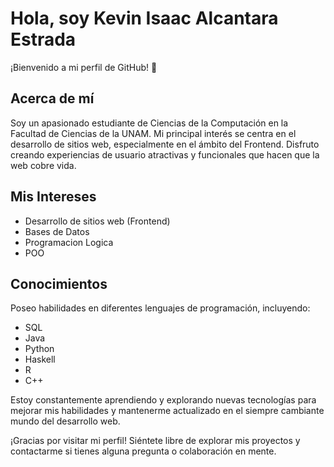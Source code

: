 # Hola, soy Kevin Isaac Alcantara Estrada

¡Bienvenido a mi perfil de GitHub! 👋

## Acerca de mí
Soy un apasionado estudiante de Ciencias de la Computación en la Facultad de Ciencias de la UNAM. Mi principal interés se centra en el desarrollo de sitios web, especialmente en el ámbito del Frontend. Disfruto creando experiencias de usuario atractivas y funcionales que hacen que la web cobre vida.

## Mis Intereses
- Desarrollo de sitios web (Frontend)
- Bases de Datos
- Programacion Logica
- POO

## Conocimientos
Poseo habilidades en diferentes lenguajes de programación, incluyendo:
- SQL
- Java
- Python
- Haskell
- R
- C++

Estoy constantemente aprendiendo y explorando nuevas tecnologías para mejorar mis habilidades y mantenerme actualizado en el siempre cambiante mundo del desarrollo web.

¡Gracias por visitar mi perfil! Siéntete libre de explorar mis proyectos y contactarme si tienes alguna pregunta o colaboración en mente.

<!--
**IsaacAE/IsaacAE** is a ✨ _special_ ✨ repository because its `README.md` (this file) appears on your GitHub profile.

Here are some ideas to get you started:

- 🔭 I’m currently working on ...
- 🌱 I’m currently learning ...
- 👯 I’m looking to collaborate on ...
- 🤔 I’m looking for help with ...
- 💬 Ask me about ...
- 📫 How to reach me: ...
- 😄 Pronouns: ...
- ⚡ Fun fact: ...
-->
